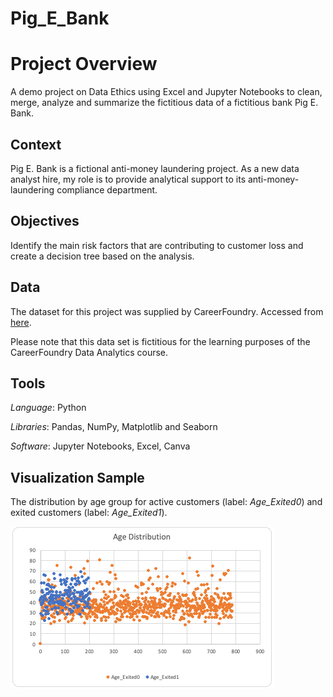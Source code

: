 # Pig_E_Bank

# Project Overview

A demo project on Data Ethics using Excel and Jupyter Notebooks to clean, merge, analyze and summarize the fictitious data of a fictitious bank Pig E. Bank.

## Context

Pig E. Bank is a fictional anti-money laundering project. As a new data analyst hire, my role is to provide analytical support to its anti-money-laundering compliance department.

## Objectives

Identify the main risk factors that are contributing to customer loss and create a decision tree based on the analysis.

## Data

The dataset for this project was supplied by CareerFoundry. Accessed from [here]( https://images.careerfoundry.com/public/courses/data-immersion/A5/E5.4/5.4-PigEBank-Client-Data%20set.xlsx).

Please note that this data set is fictitious for the learning purposes of the CareerFoundry Data Analytics course.

## Tools

_Language_: Python

_Libraries_: Pandas, NumPy, Matplotlib and Seaborn

_Software_: Jupyter Notebooks, Excel, Canva

## Visualization Sample

The distribution by age group for active customers (label: _Age_Exited0_) and exited customers (label: _Age_Exited1_).

![image]( https://github.com/gsmgla/Pig_E_Bank/blob/main/04%20Visualizations/age_distribution.png)
